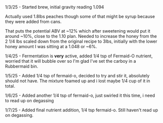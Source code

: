 1/3/25 - Started brew, initial gravity reading 1.094

Actually used 1.8lbs peaches though some of that might be syrup because they were added from cans.

That puts the potential ABV at ~12% which after sweetening would put it around ~10%, close to the 1.10 plan. Needed to increase the honey from the 2 1/4 lbs scaled down from the original recipe to 3lbs, initially with the lower honey amount I was sitting at a 1.048 or ~6%.

1/4/25 - Fermentation is **very** active, added 1/4 tsp of Fermaid-O nutrient, worried that it will bubble over so I'm glad I've set the carboy in a Rubbermaid bin.

1/5/25 - Added 1/4 tsp of fermaid-o, decided to try and stir it, absolutely should not have. The mixture foamed up and i lost maybe 1/4 cup of it in total.

1/6/25 - Added another 1/4 tsp of fermaid-o, just swirled it this time, i need to read up on degassing

1/7/25 - Added final nutrient addition, 1/4 tsp fermaid-o. Still haven't read up on degassing.